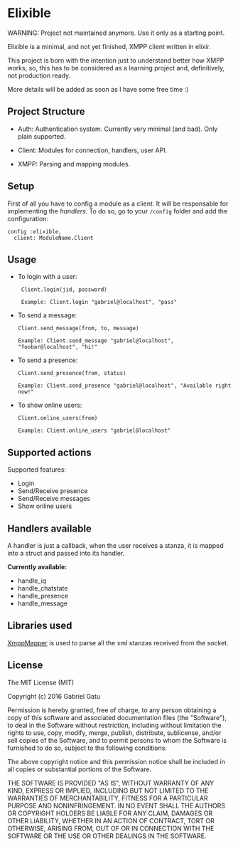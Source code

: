 # Elixible

WARNING: Project not maintained anymore. Use it only as a starting point.

Elixible is a minimal, and not yet finished, XMPP client written in elixir.

This project is born with the intention just to understand better how XMPP works, so, this has to be considered as a learning project and, definitively, not production ready.

More details will be added as soon as I have some free time :)

## Project Structure

- Auth: Authentication system. Currently very minimal (and bad). Only plain supported.

- Client: Modules for connection, handlers, user API.

- XMPP: Parsing and mapping modules.

## Setup

First of all you have to config a module as a client. It will be responsable for implementing the *handlers*.
To do so, go to your `/config` folder and add the configuration:

```
config :elixible,
  client: ModuleName.Client
```

## Usage

- To login with a user:
  ```
   Client.login(jid, password)

   Example: Client.login "gabriel@localhost", "pass"
   ```

- To send a message:
  ```
  Client.send_message(from, to, message)

  Example: Client.send_message "gabriel@localhost", "foobar@localhost", "hi!"
  ```

- To send a presence:
  ```
  Client.send_presence(from, status)

  Example: Client.send_presence "gabriel@localhost", "Available right now!"
  ```

- To show online users:
  ```
  Client.online_users(from)

  Example: Client.online_users "gabriel@localhost"
  ```

## Supported actions

Supported features:

- Login
- Send/Receive presence
- Send/Receive messages
- Show online users

## Handlers available

A handler is just a callback, when the user receives a stanza, it is mapped into a struct and passed into its handler.

**Currently available:**

- handle_iq
- handle_chatstate
- handle_presence
- handle_message

## Libraries used

[XmppMapper](https://github.com/gabrielgatu/xmpp_mapper) is used to parse all the xml stanzas received from the socket.

## License

The MIT License (MIT)

Copyright (c) 2016 Gabriel Gatu

Permission is hereby granted, free of charge, to any person obtaining a copy
of this software and associated documentation files (the "Software"), to deal
in the Software without restriction, including without limitation the rights
to use, copy, modify, merge, publish, distribute, sublicense, and/or sell
copies of the Software, and to permit persons to whom the Software is
furnished to do so, subject to the following conditions:

The above copyright notice and this permission notice shall be included in all
copies or substantial portions of the Software.

THE SOFTWARE IS PROVIDED "AS IS", WITHOUT WARRANTY OF ANY KIND, EXPRESS OR
IMPLIED, INCLUDING BUT NOT LIMITED TO THE WARRANTIES OF MERCHANTABILITY,
FITNESS FOR A PARTICULAR PURPOSE AND NONINFRINGEMENT. IN NO EVENT SHALL THE
AUTHORS OR COPYRIGHT HOLDERS BE LIABLE FOR ANY CLAIM, DAMAGES OR OTHER
LIABILITY, WHETHER IN AN ACTION OF CONTRACT, TORT OR OTHERWISE, ARISING FROM,
OUT OF OR IN CONNECTION WITH THE SOFTWARE OR THE USE OR OTHER DEALINGS IN THE
SOFTWARE.
